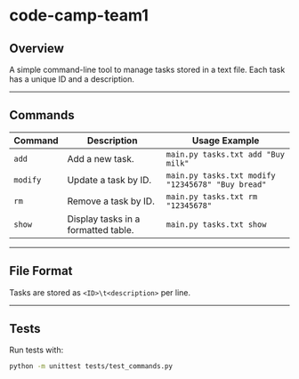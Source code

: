 # code-camp-team1

## Overview
A simple command-line tool to manage tasks stored in a text file.
Each task has a unique ID and a description.

---

## Commands

| Command         | Description                          | Usage Example                     |
|-----------------|--------------------------------------|-----------------------------------|
| `add`           | Add a new task.                      | `main.py tasks.txt add "Buy milk"` |
| `modify`        | Update a task by ID.                 | `main.py tasks.txt modify "12345678" "Buy bread"` |
| `rm`            | Remove a task by ID.                 | `main.py tasks.txt rm "12345678"` |
| `show`          | Display tasks in a formatted table.  | `main.py tasks.txt show`      |

---

## File Format
Tasks are stored as `<ID>\t<description>` per line.

---

## Tests
Run tests with:
```bash
python -m unittest tests/test_commands.py
```
